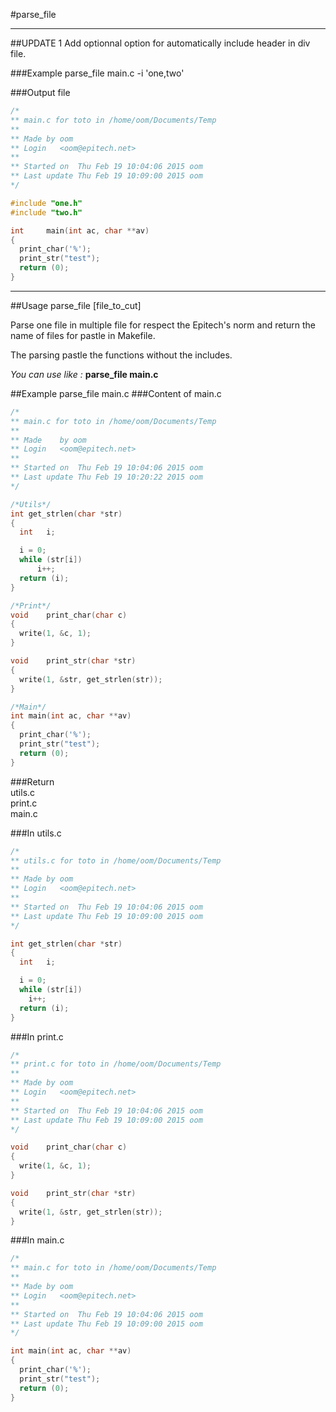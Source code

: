#parse_file

------------------------------------------------------------------------
##UPDATE 1
Add optionnal option for automatically include header in div file.

###Example
	parse_file main.c -i 'one,two'

###Output file
```c
/*
** main.c for toto in /home/oom/Documents/Temp
**
** Made by oom
** Login   <oom@epitech.net>
**
** Started on  Thu Feb 19 10:04:06 2015 oom
** Last update Thu Feb 19 10:09:00 2015 oom
*/

#include "one.h"
#include "two.h"

int     main(int ac, char **av)
{
  print_char('%');
  print_str("test");
  return (0);
}
```
------------------------------------------------------------------------
##Usage 
	parse_file [file_to_cut]

Parse one file in multiple file for respect the Epitech's norm and return the name of files for pastle in Makefile.

The parsing pastle the functions without the includes.

*You can use like :* **parse_file main.c**

##Example
	parse_file main.c
###Content of main.c
```c
/*
** main.c for toto in /home/oom/Documents/Temp
**
** Made    by oom
** Login   <oom@epitech.net>
**
** Started on  Thu Feb 19 10:04:06 2015 oom
** Last update Thu Feb 19 10:20:22 2015 oom
*/

/*Utils*/
int	get_strlen(char *str)
{
  int	i;

  i = 0;
  while (str[i])
      i++;
  return (i);
}

/*Print*/
void	print_char(char c)
{
  write(1, &c, 1);
}

void	print_str(char *str)
{
  write(1, &str, get_strlen(str));
}

/*Main*/
int	main(int ac, char **av)
{
  print_char('%');
  print_str("test");
  return (0);
}
```      

###Return  
	utils.c \
	print.c \
	main.c


###In utils.c
```c
/*
** utils.c for toto in /home/oom/Documents/Temp
**
** Made by oom
** Login   <oom@epitech.net>
**
** Started on  Thu Feb 19 10:04:06 2015 oom
** Last update Thu Feb 19 10:09:00 2015 oom
*/

int	get_strlen(char *str)
{
  int	i;

  i = 0;
  while (str[i])
    i++;
  return (i);
}
```

###In print.c
```c
/*
** print.c for toto in /home/oom/Documents/Temp
**
** Made by oom
** Login   <oom@epitech.net>
**
** Started on  Thu Feb 19 10:04:06 2015 oom
** Last update Thu Feb 19 10:09:00 2015 oom
*/

void	print_char(char c)
{
  write(1, &c, 1);
}

void	print_str(char *str)
{
  write(1, &str, get_strlen(str));
}
```

###In main.c 
```c
/*
** main.c for toto in /home/oom/Documents/Temp
**
** Made by oom
** Login   <oom@epitech.net>
**
** Started on  Thu Feb 19 10:04:06 2015 oom
** Last update Thu Feb 19 10:09:00 2015 oom
*/

int	main(int ac, char **av)
{
  print_char('%');
  print_str("test");
  return (0);
}
```

